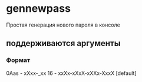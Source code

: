 # gennewpass

Простая генерация нового пароля в консоле

## поддерживаются аргументы

### Формат

0Aas - xXxx-_xx
16 - xxXx-xXxX-xXXx-XxxX [default]


